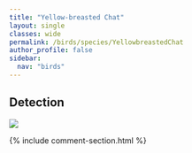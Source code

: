 ```yaml
---
title: "Yellow-breasted Chat"
layout: single
classes: wide
permalink: /birds/species/YellowbreastedChat
author_profile: false
sidebar:
  nav: "birds"
---
```


<h2>Detection</h2>

<a href="https://beallen.github.io/DevelopmentWebsite/assets/images/birds/YellowbreastedChat/det.jpg">
<img src="https://beallen.github.io/DevelopmentWebsite/assets/images/birds/YellowbreastedChat/det.jpg">
</a>

{% include comment-section.html %}
